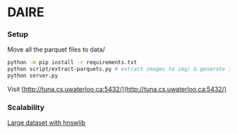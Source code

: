 # DAIRE


### Setup
Move all the parquet files to data/
```sh
python -m pip install -r requirements.txt
python script/extract-parquets.py # extract images to img/ & generate img/imgs.txt
python server.py
```
Visit [http://tuna.cs.uwaterloo.ca:5432/](http://tuna.cs.uwaterloo.ca:5432/)

### Scalability
[Large dataset with hnswlib](https://github.com/nmslib/hnswlib/issues/81)

